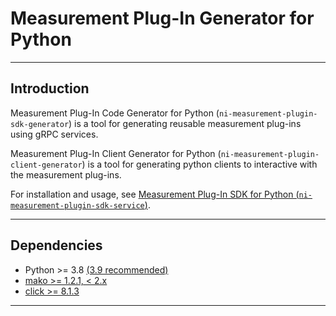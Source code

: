 # Measurement Plug-In Generator for Python

---

## Introduction

Measurement Plug-In Code Generator for Python (`ni-measurement-plugin-sdk-generator`) is a
tool for generating reusable measurement plug-ins using gRPC services.

Measurement Plug-In Client Generator for Python (`ni-measurement-plugin-client-generator`) is a
tool for generating python clients to interactive with the measurement plug-ins.

For installation and usage, see [Measurement Plug-In SDK for Python (`ni-measurement-plugin-sdk-service`)](https://pypi.org/project/ni-measurement-plugin-sdk-service/).

---

## Dependencies

- Python >= 3.8 [(3.9 recommended)](https://www.python.org/downloads/release/python-3913/)
- [mako >= 1.2.1, < 2.x](https://pypi.org/project/Mako/1.2.1/)
- [click >= 8.1.3](https://pypi.org/project/click/8.1.3/)

---
